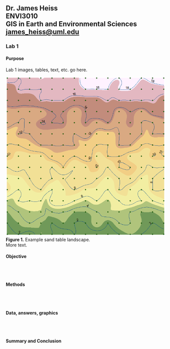 ## Dr. James Heiss <br> ENVI3010 <br> GIS in Earth and Environmental Sciences <br> james_heiss@uml.edu
### Lab 1

#### Purpose
Lab 1 images, tables, text, etc. go here.

![hover-over text](SandTable.png)
**Figure 1.** Example sand table landscape.
<br>
More text.


#### Objective
<br><br>
#### Methods
<br><br>
#### Data, answers, graphics
<br><br>
#### Summary and Conclusion


